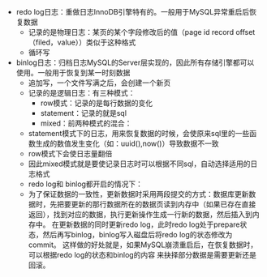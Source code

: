 - redo log日志：重做日志InnoDB引擎特有的。一般用于MySQL异常重启后恢复数据
  - 记录的是物理日志：某页的某个字段修改后的值（page id  record offset （filed，value））类似于这种格式
  - 循环写
- binlog日志：归档日志MySQL的Server层实现的，因此所有存储引擎都可以使用。一般用于恢复到某一时刻数据
  - 追加写，一个文件写满之后，会创建一个新页
  - 记录的是逻辑日志：有三种模式：
    - row模式：记录的是每行数据的变化
    - statement：记录的就是sql
    - mixed：前两种模式的混合：
  - statement模式下的日志，用来恢复数据的时候，会使原来sql里的一些函数生成的数值发生变化（如：uuid(),now()）导致数据不一致
  - row模式下会使日志量翻倍
  - 因此mixed模式就是要使记录日志时可以根据不同sql，自动选择适用的日志格式
  - redo log和 binlog都开启的情况下：
  - 为了保证数据的一致性，更新数据时采用两段提交的方式：数据库更新数据时，先把要更新的那行数据所在的数据页读到内存中（如果已存在直接返回），找到对应的数据，执行更新操作生成一行新的数据，然后插入到内存中。
  在更新数据的同时更新redo log，此时redo log处于prepare状态，然后再写binlog，binlog写入磁盘后将redo log的状态修改为commit。
这样做的好处就是，如果MySQL崩溃重启后，在恢复数据时，可以根据redo log的状态和binlog的内容 来抉择部分数据是需要更新还是回滚。